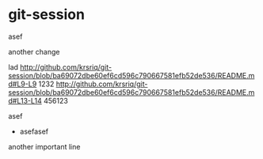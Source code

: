 # git-session

asef 

another change

lad
http://github.com/krsriq/git-session/blob/ba69072dbe60ef6cd596c790667581efb52de536/README.md#L9-L9
1232
http://github.com/krsriq/git-session/blob/ba69072dbe60ef6cd596c790667581efb52de536/README.md#L13-L14
456123

asef
- asefasef

another important line